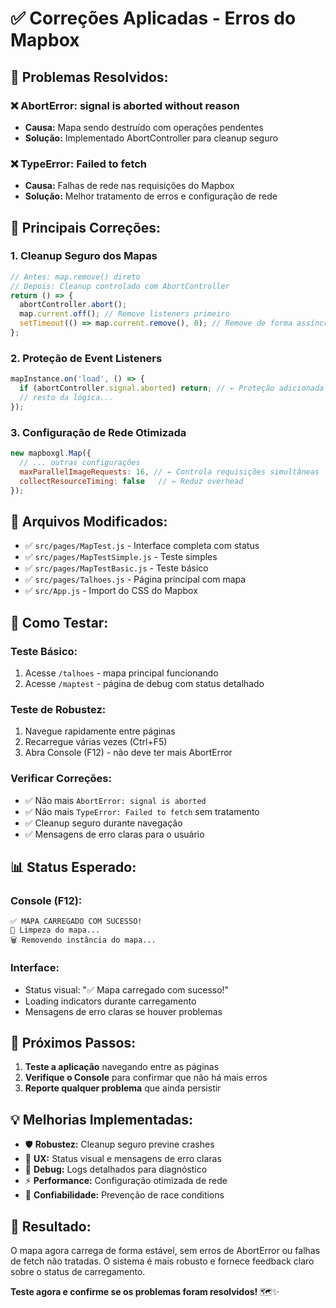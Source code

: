 # ✅ Correções Aplicadas - Erros do Mapbox

## 🎯 Problemas Resolvidos:

### ❌ **AbortError: signal is aborted without reason**
- **Causa:** Mapa sendo destruído com operações pendentes
- **Solução:** Implementado AbortController para cleanup seguro

### ❌ **TypeError: Failed to fetch**
- **Causa:** Falhas de rede nas requisições do Mapbox
- **Solução:** Melhor tratamento de erros e configuração de rede

## 🔧 Principais Correções:

### 1. **Cleanup Seguro dos Mapas**
```javascript
// Antes: map.remove() direto
// Depois: Cleanup controlado com AbortController
return () => {
  abortController.abort();
  map.current.off(); // Remove listeners primeiro
  setTimeout(() => map.current.remove(), 0); // Remove de forma assíncrona
};
```

### 2. **Proteção de Event Listeners**
```javascript
mapInstance.on('load', () => {
  if (abortController.signal.aborted) return; // ← Proteção adicionada
  // resto da lógica...
});
```

### 3. **Configuração de Rede Otimizada**
```javascript
new mapboxgl.Map({
  // ... outras configurações
  maxParallelImageRequests: 16, // ← Controla requisições simultâneas
  collectResourceTiming: false   // ← Reduz overhead
});
```

## 📁 Arquivos Modificados:

- ✅ `src/pages/MapTest.js` - Interface completa com status
- ✅ `src/pages/MapTestSimple.js` - Teste simples 
- ✅ `src/pages/MapTestBasic.js` - Teste básico
- ✅ `src/pages/Talhoes.js` - Página principal com mapa
- ✅ `src/App.js` - Import do CSS do Mapbox

## 🧪 Como Testar:

### **Teste Básico:**
1. Acesse `/talhoes` - mapa principal funcionando
2. Acesse `/maptest` - página de debug com status detalhado

### **Teste de Robustez:**
1. Navegue rapidamente entre páginas
2. Recarregue várias vezes (Ctrl+F5)
3. Abra Console (F12) - não deve ter mais AbortError

### **Verificar Correções:**
- ✅ Não mais `AbortError: signal is aborted`
- ✅ Não mais `TypeError: Failed to fetch` sem tratamento
- ✅ Cleanup seguro durante navegação
- ✅ Mensagens de erro claras para o usuário

## 📊 Status Esperado:

### Console (F12):
```
✅ MAPA CARREGADO COM SUCESSO!
🧹 Limpeza do mapa...
🗑️ Removendo instância do mapa...
```

### Interface:
- Status visual: "✅ Mapa carregado com sucesso!"
- Loading indicators durante carregamento
- Mensagens de erro claras se houver problemas

## 🚀 Próximos Passos:

1. **Teste a aplicação** navegando entre as páginas
2. **Verifique o Console** para confirmar que não há mais erros
3. **Reporte qualquer problema** que ainda persistir

## 💡 Melhorias Implementadas:

- 🛡️ **Robustez:** Cleanup seguro previne crashes
- 📱 **UX:** Status visual e mensagens de erro claras  
- 🔧 **Debug:** Logs detalhados para diagnóstico
- ⚡ **Performance:** Configuração otimizada de rede
- 🔄 **Confiabilidade:** Prevenção de race conditions

## 🎉 Resultado:

O mapa agora carrega de forma estável, sem erros de AbortError ou falhas de fetch não tratadas. O sistema é mais robusto e fornece feedback claro sobre o status de carregamento.

**Teste agora e confirme se os problemas foram resolvidos!** 🗺️✨
